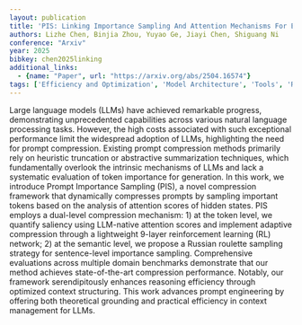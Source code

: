 ```yaml
---
layout: publication
title: 'PIS: Linking Importance Sampling And Attention Mechanisms For Efficient Prompt Compression'
authors: Lizhe Chen, Binjia Zhou, Yuyao Ge, Jiayi Chen, Shiguang Ni
conference: "Arxiv"
year: 2025
bibkey: chen2025linking
additional_links:
  - {name: "Paper", url: "https://arxiv.org/abs/2504.16574"}
tags: ['Efficiency and Optimization', 'Model Architecture', 'Tools', 'Reinforcement Learning', 'Transformer', 'Prompting', 'Applications', 'Attention Mechanism']
---
```

Large language models (LLMs) have achieved remarkable progress, demonstrating
unprecedented capabilities across various natural language processing tasks.
However, the high costs associated with such exceptional performance limit the
widespread adoption of LLMs, highlighting the need for prompt compression.
Existing prompt compression methods primarily rely on heuristic truncation or
abstractive summarization techniques, which fundamentally overlook the
intrinsic mechanisms of LLMs and lack a systematic evaluation of token
importance for generation. In this work, we introduce Prompt Importance
Sampling (PIS), a novel compression framework that dynamically compresses
prompts by sampling important tokens based on the analysis of attention scores
of hidden states. PIS employs a dual-level compression mechanism: 1) at the
token level, we quantify saliency using LLM-native attention scores and
implement adaptive compression through a lightweight 9-layer reinforcement
learning (RL) network; 2) at the semantic level, we propose a Russian roulette
sampling strategy for sentence-level importance sampling. Comprehensive
evaluations across multiple domain benchmarks demonstrate that our method
achieves state-of-the-art compression performance. Notably, our framework
serendipitously enhances reasoning efficiency through optimized context
structuring. This work advances prompt engineering by offering both theoretical
grounding and practical efficiency in context management for LLMs.
